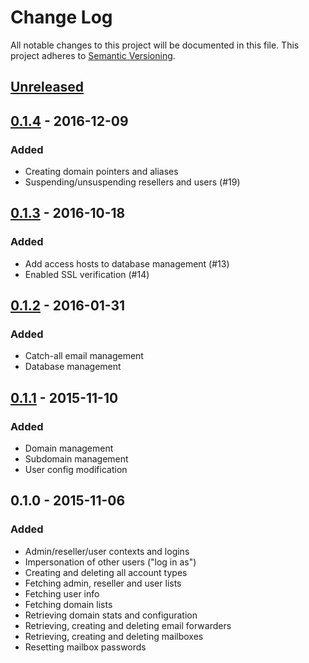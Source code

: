 # Change Log
All notable changes to this project will be documented in this file.
This project adheres to [Semantic Versioning](http://semver.org/).

## [Unreleased]

## [0.1.4] - 2016-12-09
### Added
 - Creating domain pointers and aliases
 - Suspending/unsuspending resellers and users (#19)

## [0.1.3] - 2016-10-18
### Added
 - Add access hosts to database management (#13)
 - Enabled SSL verification (#14)

## [0.1.2] - 2016-01-31
### Added
 - Catch-all email management
 - Database management

## [0.1.1] - 2015-11-10
### Added
 - Domain management
 - Subdomain management
 - User config modification

## 0.1.0 - 2015-11-06
### Added
- Admin/reseller/user contexts and logins
- Impersonation of other users ("log in as")
- Creating and deleting all account types
- Fetching admin, reseller and user lists
- Fetching user info
- Fetching domain lists
- Retrieving domain stats and configuration
- Retrieving, creating and deleting email forwarders
- Retrieving, creating and deleting mailboxes
- Resetting mailbox passwords

[Unreleased]: https://github.com/omines/directadmin/compare/v0.1.4...master
[0.1.4]: https://github.com/omines/directadmin/compare/v0.1.3...v0.1.4
[0.1.3]: https://github.com/omines/directadmin/compare/v0.1.2...v0.1.3
[0.1.2]: https://github.com/omines/directadmin/compare/v0.1.1...v0.1.2
[0.1.1]: https://github.com/omines/directadmin/compare/v0.1.0...v0.1.1

